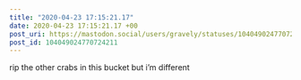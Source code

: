 ```yaml
---
title: "2020-04-23 17:15:21.17"
date: 2020-04-23 17:15:21.17 +00
post_uri: https://mastodon.social/users/gravely/statuses/104049024770724211
post_id: 104049024770724211
---
```

rip the other crabs in this bucket but i’m different


